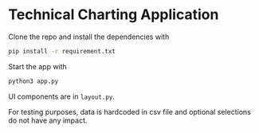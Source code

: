 # Technical Charting Application

Clone the repo and install the dependencies with

```bash
pip install -r requirement.txt 
```

Start the app with

```bash
python3 app.py
```

UI components are in `layout.py`.

For testing purposes, data is hardcoded in csv file and optional selections do not have any impact.